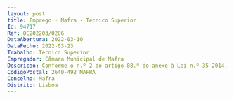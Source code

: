 ```yaml
--- 
layout: post
title: Emprego - Mafra - Técnico Superior
Id: 94717
Ref: OE202203/0286
DataAbertura: 2022-03-10
DataFecho: 2022-03-23
Trabalho: Técnico Superior
Empregador: Câmara Municipal de Mafra
Descricao: Conforme o n.º 2 do artigo 88.º do anexo à Lei n.º 35 2014, de 20 de junho, nomeadamente  Informar sobre a eventual proposta de lançamento de concursos de empreitadas de edifícios municipais ou outras infraestruturas, bem como acompanhar todas as diversas fases dos mesmos  Efetuar os necessários levantamentos das necessidades de obras de manutenção em todos os edifícios municipais  Apoiar a Área de Projeto ao nível da elaboração de projetos  Efetuar o levantamento das necessidades de trabalhos para a época balnear e acompanhar os respetivos trabalhos  Efetuar o acompanhamento de obras de manutenção nos parques infantis  Colaborar com a Unidade de Gestão do Património no sentido de manter atualizado o levantamento do Cadastro Imobiliário Municipal  Análise técnica relativa aos procedimentos de controlo prévio e sucessivo da realização de operações urbanísticas, ações de fiscalização e realização de vistorias diversas  prestar o necessário acompanhamento a toda a política de promoção da reabilitação do parque edificado, quer ao nível do desenvolvimento de Áreas e Operações de Reabilitação Urbana (ARUs e ORUs), quer ao nível de todos os procedimentos subjacentes ao Programa Mafra Requalifica, salientando se nesta área a necessidade de ser efetuado um vasto número de Vistorias de verificação do estado de conservação das edificações, a fim de ser analisada a possibilidade de concessão de benefícios fiscais. Elaborar participações para efeitos de contraordenação, no âmbito das suas competências, relacionadas com todas as operações urbanísticas não licenciadas ou em desacordo com os projetos aprovados  Promover as vistorias necessárias aos processos de licenciamento das diversas operações urbanísticas  Promover o tratamento e informação dos processos de queixa ou reclamações relacionadas com obras e demais operações urbanísticas.
CodigoPostal: 2640-492 MAFRA
Concelho: Mafra
Distrito: Lisboa
--- 
```

